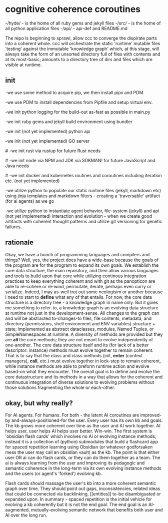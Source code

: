 # cognitive coherence coroutines

 -/hyde/ - is the home of all ruby gems and jekyll files
 -/src/ - is the home of all python application files
 -/api/ - api-def and README.md

The repo is beginning to sprawl, allow ccc to converge the dispirate parts into a coherent whole. ccc will orchestrate the static 'runtime' mutable files 'testing' against the immutable 'knowledge graph' which, at this stage, will always take the form of an unsorted directory full of files with contents and at its most-basic; amounts to a directory tree of dirs and files which are visible at runtime.

## init
 -we use some method to acquire pip, we then install pipx and PDM.

 -we use PDM to install dependencies from Pipfile and setup virtual env.
 
 -we init python logging for the build-out as-fast as possible in main.py
 
 -we init ruby gems and jekyll build environment using bundler
 
 -we init (not yet implemented) python api
 
 -we init (not yet implemented) GO server

\# -we init rust via rustup for future Rust needs

\# -we init node via NPM and JDK vía SDKMAN! for future JavaScript and Java needs

\# -we init docker and kubernetes routines and coroutines including iteration etc. (not yet implemented)

 -we utilize python to populate our static runtime files (jekyll, markdown etc) using jinja templates and markdown filters - creating a 'traversable' artifact (for ai agents) as we go

 -we utilize python to instantiate agent behavior, file-system (jekyll) and api (not yet implemented) interaction and evolution - when we create good artifacts with coherent thought patterns and utilize git versioning for genetic failures.


## rationale
Okay, we have a bunch of programming languages and compilers and things? Well, yes, the project does have a wide-base because the goals of the program are for the program to expand its own goals. We establish the core data structure, the main repository, and then allow various languages and tools to build upon that core while utilizing continous integration practices to keep everything coherent and with git as the panopticon are able to re-cohere or re-wind, permutate, iterate, perhaps even curry or serialize. Indeed, I may as-well trot out some neologisim or another because I need to start to **define** what any of that entails. For now, the core data structure is a directory tree - a knowledge graph in name only. But it gives me something to refer-to, a knowledge graph is an evolving data structure at runtime not just in the development-sense. All changes to the graph can and will be abstracted to-changes-to files, file contents, metadata, and directory (permissions, shell environment and ENV variables) structure + state; implemented as abstract dataclasses, modules, Named Tuples, or SimpleNamespaces at runtime. A diversity of methods are provided but they are **all** the core methods; they are not meant to evolve independently of one-another. The core data structure itself and its (for lack of a better descriptor: instance) methods must evolve together to remain coherent. That is to say that the class and class methods (init, __enter__ (context managers), __call__, etc.) must evolve together in lock-step to remain coherent, while instance methods are able to preform runtime action and evolve based-on what they encounter. The overall goal is to define and evolve the core datastructure and its methods in a way that allows for the coherent and continuous integration of diverse solutions to evolving problems without those solutions fragmenting the whole or each-other.

## okay, but why really?
For AI agents. For humans. For both - the latent AI coroutines are improved-by and-always-positioned-for the user. Every user has its own kb and goals. The kb grows more coherent over time as the user and AI work together. AI helps user, user helps AI helps user better. Win-win. The first system is 'obsidian flash cards' which involves no AI or evolving instance methods, instead it is a collection of (python) submodules that build a flashcard app for spaced repetition learning using Obsidian (or whatever godforsaken mess the user may call an obsidian vault) as the kb. The point is that either user OR ai can do flash cards, or they can do them together as a team. The ai is always learning from the user and improving its pedagogic and semantic coherence in the long-term via its own evolving instance methods and the users (or agent's 'forked') evolving kb.

Flash cards should massage the user's kb into a more coherent semantic graph over time. They should point out gaps, inconsistencies, related ideas that could be connected via backlinking, [[entities]] to-be disambiguated or expanded upon. In summary - spaced repetition is the initial vehicle for evolving a kb coherently but it is not the end goal. The end goal is an AI-augmented, mutually-evolving semantic network that benefits both user and AI over the long run.